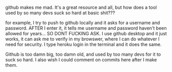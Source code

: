 github makes me mad. It's a great resource and all, but how does a tool used by so many devs suck so hard at basic shit???

for example, I try to push to github locally and it asks for a username and password. AFTER I enter it, it tells me username and password haven't been allowed for years... SO DONT FUCKING ASK. I use github desktop and it just works, it can ask me to verify in my browswer, where I can do whatever I need for security. I type heroku login in the terminal and it does the same.

Github is too damn big, too damn old, and used by too many devs for it to suck so hard. I also wish I could comment on commits here after I make them.
